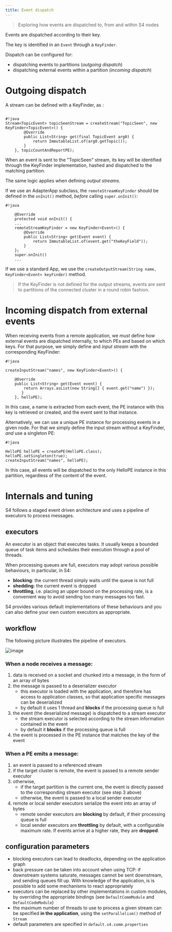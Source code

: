 ```yaml
---
title: Event dispatch
---
```


> Exploring how events are dispatched to, from and within S4 nodes

Events are dispatched according to their key.

The key is identified in an `Event` through a `KeyFinder`.

Dispatch can be configured for:

* dispatching events to partitions (_outgoing dispatch_)
* dispatching external events within a partition  (_incoming dispatch_)

# Outgoing dispatch

A stream can be defined with a KeyFinder, as :

~~~

#!java
Stream<TopicEvent> topicSeenStream = createStream("TopicSeen", new KeyFinder<TopicEvent>() {
	    @Override
	    public List<String> get(final TopicEvent arg0) {
	        return ImmutableList.of(arg0.getTopic());
	    }
	}, topicCountAndReportPE);

~~~

When an event is sent to the "TopicSeen" stream, its key will be identified through the KeyFinder implementation, hashed and dispatched to the matching partition.


The same logic applies when defining _output streams_.

If we use an AdapterApp subclass, the `remoteStreamKeyFinder` should be defined in the `onInit()` method, _before_ calling `super.onInit()`:

~~~
#!java

    @Override
    protected void onInit() {
    ... 
    remoteStreamKeyFinder = new KeyFinder<Event>() {
        @Override
        public List<String> get(Event event) {
            return ImmutableList.of(event.get("theKeyField"));
        }
    };
    super.onInit()
    ...
~~~

If we use a standard App, we use the `createOutputStream(String name, KeyFinder<Event> keyFinder)` method.


> If the KeyFinder is not defined for the output streams, events are sent to partitions of the connected cluster in a round robin fashion.


# Incoming dispatch from external events

When receiving events from a remote application, we _must_ define how external events are dispatched internally, to which PEs and based on which keys. For that purpose, we simply define and _input stream_ with the corresponding KeyFinder:

~~~
#!java

createInputStream("names", new KeyFinder<Event>() {

    @Override
    public List<String> get(Event event) {
        return Arrays.asList(new String[] { event.get("name") });
       }
    }, helloPE);
~~~

In this case, a name is extracted from each event, the PE instance with this key is retrieved or created, and the event sent to that instance.


Alternatively, we can use a unique PE instance for processing events in a given node. For that we simply define the input stream without a KeyFinder, _and_ use a singleton PE:

~~~
#!java

HelloPE helloPE = createPE(HelloPE.class);
helloPE.setSingleton(true);
createInputStream("names", helloPE);
~~~

In this case, all events will be dispatched to the only HelloPE instance in this partition, regardless of the content of the event.


# Internals and tuning

S4 follows a staged event driven architecture and uses a pipeline of executors to process messages. 

## executors
An executor is an object that executes tasks. It usually keeps a bounded queue of task items and schedules their execution through a pool of threads.

When processing queues are full, executors may adopt various possible behaviours, in particular, in S4:

* **blocking**: the current thread simply waits until the queue is not full
* **shedding**: the current event is dropped
* **throttling**, i.e. placing an upper bound on the processing rate, is a convenient way to avoid sending too many messages too fast.

S4 provides various default implementations of these behaviours and you can also define your own custom executors as appropriate.

## workflow

The following picture illustrates the pipeline of executors.

![image](/images/doc/0.6.0/executors.png)

### When a node receives a message:

1. data is received on a socket and chunked into a message, in the form of an array of bytes
1. the message is passed to a deserializer executor
	* this executor is loaded with the application, and therefore has access to application classes, so that application specific messages can be deserialized
	* by default it uses 1 thread and **blocks** if the processing queue is full
1. the event (the deserialized message) is dispatched to a stream executor 
	* the stream executor is selected according to the stream information contained in the event
	* by default it **blocks** if the processing queue is full
1. the event is processed in the PE instance that matches the key of the event

### When a PE emits a message:

1. an event is passed to a referenced stream
1. if the target cluster is remote, the event is passed to a remote sender executor
1. otherwise, 
	* if the target partition is the current one, the event is directly passed to the corresponding stream executor (see step 3 above)
	* otherwise, the event is passed to a local sender executor
1. remote or local sender executors serialize the event into an array of bytes
	* remote sender executors are **blocking** by default, if their processing queue is full
	* local sender executors are **throttling** by default, with a configurable maximum rate. If events arrive at a higher rate, they are **dropped**.
	
	
## configuration parameters

* blocking executors can lead to deadlocks, depending on the application graph
* back pressure can be taken into account when using TCP: if downstream systems saturate, messages cannot be sent downstream, and sending queues fill up. With knowledge of the application, is is possible to add some mechanisms to react appropriately
* executors can be replaced by other implementations in custom modules, by overriding the appropriate bindings (see `DefaultCommModule` and `DefaultCodeModule`)
* the maximum number of threads to use to process a given stream can be specified **in the application**, using the `setParallelism()` method of `Stream`
* default parameters are specified in `default.s4.comm.properties`


